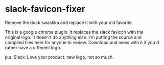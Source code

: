 # slack-favicon-fixer
Remove the duck swastika and replace it with your old favorite.

This is a google chrome plugin.
It replaces the slack favicon with the original logo.
It doesn't do anything else. I'm putting the source and compiled files here for anyone to review.
Download and mess with it if you'd rather have a different logo.

p.s. Slack: Love your product, new logo, not so much.
